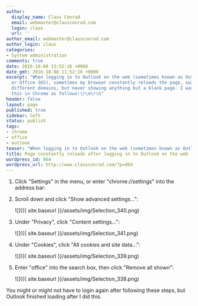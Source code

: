 ```yaml
---
author:
  display_name: Claus Conrad
  email: webmaster@clausconrad.com
  login: claus
  url: ''
author_email: webmaster@clausconrad.com
author_login: claus
categories:
- System administration
comments: true
date: 2016-10-08 13:52:16 +0000
date_gmt: 2016-10-08 11:52:16 +0000
excerpt: "When logging in to Outlook on the web (sometimes known as Outlook Web Access
  or Office 365), sometimes my browser constantly reloads the page, switching between
  different domains, but never showing anything but a blank page. I was able to solve
  this in Chrome as follows:\r\n\r\n"
header: false
layout: page
published: true
sidebar: left
status: publish
tags:
- chrome
- office
- outlook
teaser: "When logging in to Outlook on the web (sometimes known as Outlook Web Access or Office 365), sometimes my browser constantly reloads the page, switching between different domains, but never showing anything but a blank page. I was able to solve this in Chrome as follows:"
title: Page constantly reloads after logging in to Outlook on the web
wordpress_id: 864
wordpress_url: http://www.clausconrad.com/?p=864
---
```

1. Click "Settings" in the menu, or enter "chrome://settings" into the address bar:

2. Scroll down and click "Show advanced settings...":

   ![]({{ site.baseurl }}/assets/img/Selection_340.png)

3. Under "Privacy", click "Content settings...":

   ![]({{ site.baseurl }}/assets/img/Selection_341.png)

4. Under "Cookies", click "All cookies and site data...":

   ![]({{ site.baseurl }}/assets/img/Selection_339.png)

5. Enter "office" into the search box, then click "Remove all shown":

   ![]({{ site.baseurl }}/assets/img/Selection_338.png)
  
You might or might not have to login again after following these steps, but Outlook finished loading after I did this.
